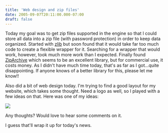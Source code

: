 ```yaml
---
title: 'Web design and zip files'
date: 2005-09-07T20:11:00.000-07:00
draft: false
---
```


Today my goal was to get zip files supported in the engine so that I could store all data into a zip file (with password protection) in order to keep data organized. Started with [zlib](http://www.zlib.net/) but soon found that it would take far too much code to create a flexible wrapper for it. Searching for a wrapper that would work, however, took much more work than I expected. Finally found [ZipArchive](http://www.artpol-software.com/index_zip.html) which seems to be an excellent library, but for commercial use, it costs money. As I didn't have much time today, that's as far as I got...quite disappointing. If anyone knows of a better library for this, please let me know!!

Also did a bit of web design today. I'm trying to find a good layout for my website, which takes some thought. Need a logo as well, so I played with a few ideas on that. Here was one of my ideas:

[![](http://www.vfxjournal.net/VFXJournal_Title.jpg)](http://www.vfxjournal.net/VFXJournal_Title.jpg)

Any thoughts? Would love to hear some comments on it.

I guess that'll wrap it up for today's news.
